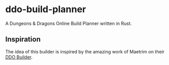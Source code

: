 # ddo-build-planner

A Dungeons & Dragons Online Build Planner written in Rust.

## Inspiration

The idea of this builder is inspired by the amazing work of Maetrim on their [DDO Builder](https://github.com/Maetrim/DDOBuilder).
